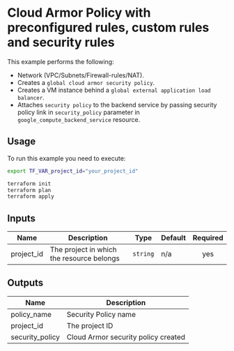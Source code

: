# Cloud Armor Policy with preconfigured rules, custom rules and security rules

This example performs the following:
- Network (VPC/Subnets/Firewall-rules/NAT).
- Creates a `global cloud armor security policy`.
- Creates a VM instance behind a `global external application load balancer`.
- Attaches `security policy` to the backend service  by passing security policy link in `security_policy` parameter in `google_compute_backend_service` resource.

## Usage

To run this example you need to execute:

```bash
export TF_VAR_project_id="your_project_id"
```

```bash
terraform init
terraform plan
terraform apply
```

<!-- BEGINNING OF PRE-COMMIT-TERRAFORM DOCS HOOK -->
## Inputs

| Name | Description | Type | Default | Required |
|------|-------------|------|---------|:--------:|
| project\_id | The project in which the resource belongs | `string` | n/a | yes |

## Outputs

| Name | Description |
|------|-------------|
| policy\_name | Security Policy name |
| project\_id | The project ID |
| security\_policy | Cloud Armor security policy created |

<!-- END OF PRE-COMMIT-TERRAFORM DOCS HOOK -->
